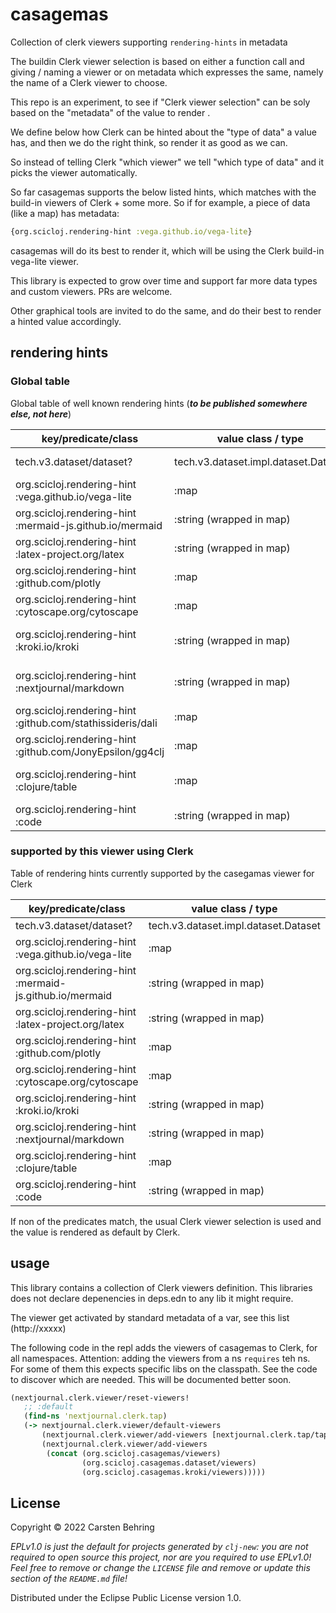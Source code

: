 # casagemas

Collection of clerk viewers supporting `rendering-hints` in metadata

The buildin Clerk viewer selection is based on either a function call and giving / naming a viewer
or on metadata which expresses the same, namely the name of a Clerk viewer to choose.

This repo is an experiment, to see if "Clerk viewer selection" can be soly based on the "metadata" of the value to render .

We define below how Clerk can be hinted about the "type of data" a value has,
and then we do the right think, so render it as good as we can.

So instead of telling Clerk "which viewer" we tell "which type of data" and it picks the viewer automatically.

So far casagemas supports the below listed hints, which matches with the build-in viewers of Clerk + some more.
So if for example, a piece of data (like a map) has metadata:

``` clojure
{org.scicloj.rendering-hint :vega.github.io/vega-lite}
```

casagemas will do its best to render it, which will be using the Clerk build-in vega-lite viewer.

This library is expected to grow over time and support far more data types and custom viewers.
PRs are welcome.

Other graphical tools are invited to do the same, and do their best to render a hinted value accordingly.

## rendering hints

### Global table
Global table of well known rendering hints (***to be published somewhere else, not here***)

| key/predicate/class                                        | value class / type                   | definition                     |
|------------------------------------------------------------|--------------------------------------|--------------------------------|
| tech.v3.dataset/dataset?                                   | tech.v3.dataset.impl.dataset.Dataset | tech.ml.dataset instance       |
| org.scicloj.rendering-hint :vega.github.io/vega-lite       | :map                                 | vega lite data spec            |
| org.scicloj.rendering-hint :mermaid-js.github.io/mermaid   | :string (wrapped in map)             | mermaid spec                   |
| org.scicloj.rendering-hint :latex-project.org/latex        | :string (wrapped in map)             | latex expression               |
| org.scicloj.rendering-hint :github.com/plotly              | :map                                 | plotly data spec               |
| org.scicloj.rendering-hint :cytoscape.org/cytoscape        | :map                                 | cytoscape data spec            |
| org.scicloj.rendering-hint :kroki.io/kroki                 | :string (wrapped in map)             | kroki supported string         |
| org.scicloj.rendering-hint :nextjournal/markdown           | :string (wrapped in map)             | Nextjournal markdown spec      |
| org.scicloj.rendering-hint :github.com/stathissideris/dali | :map                                 | Dali spec                      |
| org.scicloj.rendering-hint :github.com/JonyEpsilon/gg4clj  | :map                                 | gg4cl spec                     |
| org.scicloj.rendering-hint :clojure/table                  | :map                                 | regular table-like clojure map |
| org.scicloj.rendering-hint :code                           | :string (wrapped in map)             | source code                    |

### supported by **this** viewer  using Clerk
Table of rendering hints currently supported by the casegamas viewer for Clerk

| key/predicate/class                                      | value class / type                   | definition |   |
|----------------------------------------------------------|--------------------------------------|------------|---|
| tech.v3.dataset/dataset?                                 | tech.v3.dataset.impl.dataset.Dataset |            |   |
| org.scicloj.rendering-hint :vega.github.io/vega-lite     | :map                                 |            |   |
| org.scicloj.rendering-hint :mermaid-js.github.io/mermaid | :string (wrapped in map)             |            |   |
| org.scicloj.rendering-hint :latex-project.org/latex      | :string (wrapped in map)             |            |   |
| org.scicloj.rendering-hint :github.com/plotly            | :map                                 |            |   |
| org.scicloj.rendering-hint :cytoscape.org/cytoscape      | :map                                 |            |   |
| org.scicloj.rendering-hint :kroki.io/kroki               | :string (wrapped in map)             |            |   |
| org.scicloj.rendering-hint :nextjournal/markdown         | :string (wrapped in map)             |            |   |
| org.scicloj.rendering-hint :clojure/table                | :map                                 |            |   |
| org.scicloj.rendering-hint :code                         | :string (wrapped in map)             |            |   |

If non of the predicates match, the usual Clerk viewer selection is used
and the value is rendered as default by Clerk.


## usage

This library contains a collection of Clerk viewers definition.
This libraries does not declare depenencies in deps.edn to any lib it might require.


The viewer get activated by standard metadata of a var, see this list (http://xxxxx)



The following code in the repl adds the viewers of casagemas to Clerk, for all namespaces.
Attention: adding the viewers from a ns `requires` teh ns. For some of them this expects 
specific libs on the classpath. See the code to discover which are needed.
This will be documented better soon.

```clojure
(nextjournal.clerk.viewer/reset-viewers!
   ;; :default
   (find-ns 'nextjournal.clerk.tap)
   (-> nextjournal.clerk.viewer/default-viewers
       (nextjournal.clerk.viewer/add-viewers [nextjournal.clerk.tap/tap-viewer])
       (nextjournal.clerk.viewer/add-viewers
        (concat (org.scicloj.casagemas/viewers)
                (org.scicloj.casagemas.dataset/viewers)
                (org.scicloj.casagemas.kroki/viewers)))))
```



## License

Copyright © 2022 Carsten Behring

_EPLv1.0 is just the default for projects generated by `clj-new`: you are not_
_required to open source this project, nor are you required to use EPLv1.0!_
_Feel free to remove or change the `LICENSE` file and remove or update this_
_section of the `README.md` file!_

Distributed under the Eclipse Public License version 1.0.
